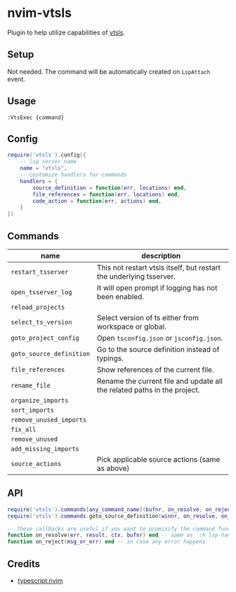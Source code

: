# nvim-vtsls

Plugin to help utilize capabilities of [vtsls](https://github.com/yioneko/vtsls).

## Setup

Not needed. The command will be automatically created on `LspAttach` event.

## Usage

```vim
:VtsExec {command}
```

## Config

```lua
require('vtsls').config({
    -- lsp server name
    name = "vtsls",
    -- customize handlers for commands
    handlers = {
        source_definition = function(err, locations) end,
        file_references = function(err, locations) end,
        code_action = function(err, actions) end,
    }
})
```

## Commands

| name                     | description                                                              |
| ------------------------ | ------------------------------------------------------------------------ |
| `restart_tsserver`       | This not restart vtsls itself, but restart the underlying tsserver.      |
| `open_tsserver_log`      | It will open prompt if logging has not been enabled.                     |
| `reload_projects`        |                                                                          |
| `select_ts_version`      | Select version of ts either from workspace or global.                    |
| `goto_project_config`    | Open `tsconfig.json` or `jsconfig.json`.                                 |
| `goto_source_definition` | Go to the source definition instead of typings.                          |
| `file_references`        | Show references of the current file.                                     |
| `rename_file`            | Rename the current file and update all the related paths in the project. |
| `organize_imports`       |                                                                          |
| `sort_imports`           |                                                                          |
| `remove_unused_imports`  |                                                                          |
| `fix_all`                |                                                                          |
| `remove_unused`          |                                                                          |
| `add_missing_imports`    |                                                                          |
| `source_actions`         | Pick applicable source actions (same as above)                           |

## API

```lua
require('vtsls').commands[any_command_name](bufnr, on_resolve, on_reject)
require('vtsls').commands.goto_source_definition(winnr, on_resolve, on_reject) -- goto_source_definition requires winnr

-- These callbacks are useful if you want to promisify the command functions to write async code.
function on_resolve(err, result, ctx, bufnr) end -- same as `:h lsp-handler`
function on_reject(msg_or_err) end -- in case any error happens
```

## Credits

- [typescript.nvim](https://github.com/jose-elias-alvarez/typescript.nvim)
